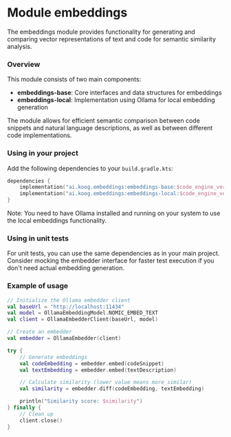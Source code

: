# Module embeddings

The embeddings module provides functionality for generating and comparing vector representations of text and code for semantic similarity analysis.

### Overview

This module consists of two main components:
- **embeddings-base**: Core interfaces and data structures for embeddings
- **embeddings-local**: Implementation using Ollama for local embedding generation

The module allows for efficient semantic comparison between code snippets and natural language descriptions, as well as between different code implementations.

### Using in your project

Add the following dependencies to your `build.gradle.kts`:

```kotlin
dependencies {
    implementation("ai.koog.embeddings:embeddings-base:$code_engine_version")
    implementation("ai.koog.embeddings:embeddings-local:$code_engine_version")
}
```

Note: You need to have Ollama installed and running on your system to use the local embeddings functionality.

### Using in unit tests

For unit tests, you can use the same dependencies as in your main project. Consider mocking the embedder interface for faster test execution if you don't need actual embedding generation.

### Example of usage

```kotlin
// Initialize the Ollama embedder client
val baseUrl = "http://localhost:11434"
val model = OllamaEmbeddingModel.NOMIC_EMBED_TEXT
val client = OllamaEmbedderClient(baseUrl, model)

// Create an embedder
val embedder = OllamaEmbedder(client)

try {
    // Generate embeddings
    val codeEmbedding = embedder.embed(codeSnippet)
    val textEmbedding = embedder.embed(textDescription)

    // Calculate similarity (lower value means more similar)
    val similarity = embedder.diff(codeEmbedding, textEmbedding)

    println("Similarity score: $similarity")
} finally {
    // Clean up
    client.close()
}
```
